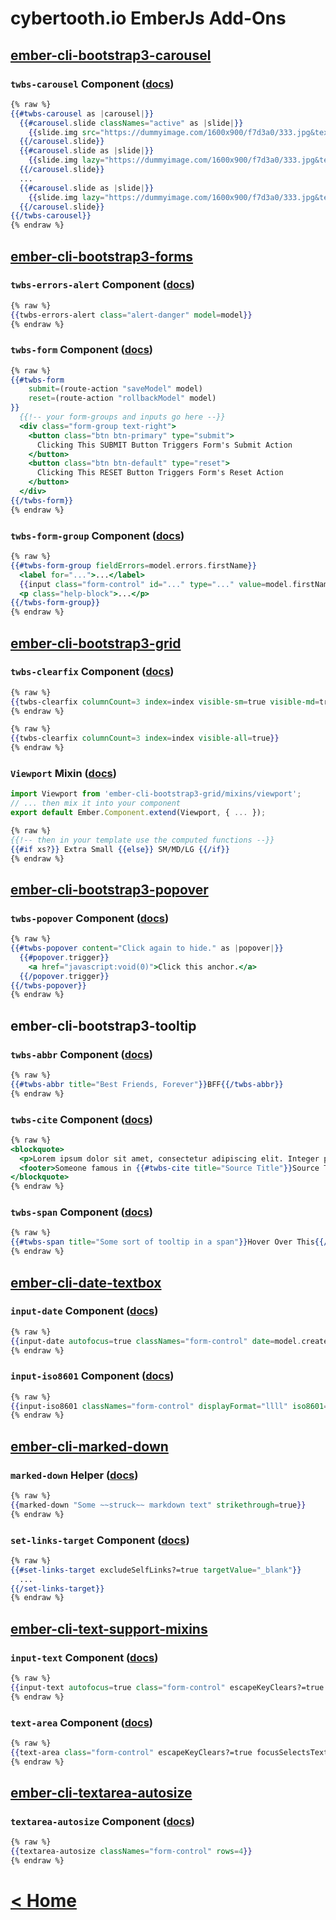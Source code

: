 # cybertooth.io EmberJs Add-Ons

## [ember-cli-bootstrap3-carousel](http://ember-cli-bootstrap3-carousel.cybertooth.io)

### `twbs-carousel` Component ([docs](https://github.com/cybertoothca/ember-cli-bootstrap3-carousel#components))

```hbs
{% raw %}
{{#twbs-carousel as |carousel|}}
  {{#carousel.slide classNames="active" as |slide|}}
    {{slide.img src="https://dummyimage.com/1600x900/f7d3a0/333.jpg&text=Slide+1" alt="A slide image."}}
  {{/carousel.slide}}
  {{#carousel.slide as |slide|}}
    {{slide.img lazy="https://dummyimage.com/1600x900/f7d3a0/333.jpg&text=Slide+2" alt="A slide image."}}
  {{/carousel.slide}}
  ...
  {{#carousel.slide as |slide|}}
    {{slide.img lazy="https://dummyimage.com/1600x900/f7d3a0/333.jpg&text=Slide+5" alt="A slide image."}}
  {{/carousel.slide}}
{{/twbs-carousel}}
{% endraw %}
```

## [ember-cli-bootstrap3-forms](http://ember-data-bootstrap3-forms.cybertooth.io/)

### `twbs-errors-alert` Component ([docs](https://github.com/cybertoothca/ember-data-bootstrap3-forms#twbs-errors-alert))

```hbs
{% raw %}
{{twbs-errors-alert class="alert-danger" model=model}}
{% endraw %}
```

### `twbs-form` Component ([docs](https://github.com/cybertoothca/ember-data-bootstrap3-forms#twbs-form))

```hbs
{% raw %}
{{#twbs-form
    submit=(route-action "saveModel" model)
    reset=(route-action "rollbackModel" model)
}}
  {{!-- your form-groups and inputs go here --}}
  <div class="form-group text-right">
    <button class="btn btn-primary" type="submit">
      Clicking This SUBMIT Button Triggers Form's Submit Action
    </button>
    <button class="btn btn-default" type="reset">
      Clicking This RESET Button Triggers Form's Reset Action
    </button>
  </div>
{{/twbs-form}}
{% endraw %}
```

### `twbs-form-group` Component ([docs](https://github.com/cybertoothca/ember-data-bootstrap3-forms#twbs-form-group))

```hbs
{% raw %}
{{#twbs-form-group fieldErrors=model.errors.firstName}}
  <label for="...">...</label>
  {{input class="form-control" id="..." type="..." value=model.firstName}}
  <p class="help-block">...</p>
{{/twbs-form-group}}
{% endraw %}
```

## [ember-cli-bootstrap3-grid](https://github.com/cybertoothca/ember-cli-bootstrap3-grid)

### `twbs-clearfix` Component ([docs](https://github.com/cybertoothca/ember-cli-bootstrap3-grid/blob/master/README.md#twbs-clearfix))

```hbs
{% raw %}
{{twbs-clearfix columnCount=3 index=index visible-sm=true visible-md=true visible-lg=true}}
{% endraw %}
```

```hbs
{% raw %}
{{twbs-clearfix columnCount=3 index=index visible-all=true}}
{% endraw %}
```

### `Viewport` Mixin ([docs](https://github.com/cybertoothca/ember-cli-bootstrap3-grid/blob/master/README.md#viewport))

```js
import Viewport from 'ember-cli-bootstrap3-grid/mixins/viewport';
// ... then mix it into your component
export default Ember.Component.extend(Viewport, { ... });
```

```hbs
{% raw %}
{{!-- then in your template use the computed functions --}}
{{#if xs?}} Extra Small {{else}} SM/MD/LG {{/if}}
{% endraw %}
```

## [ember-cli-bootstrap3-popover](http://ember-cli-bootstrap3-popover.cybertooth.io)

### `twbs-popover` Component ([docs](https://github.com/cybertoothca/ember-cli-bootstrap3-popover#twbs-popover))

```hbs
{% raw %}
{{#twbs-popover content="Click again to hide." as |popover|}}
  {{#popover.trigger}}
    <a href="javascript:void(0)">Click this anchor.</a>
  {{/popover.trigger}}
{{/twbs-popover}}
{% endraw %}
```

## ember-cli-bootstrap3-tooltip

### `twbs-abbr` Component ([docs](https://github.com/cybertoothca/ember-cli-bootstrap3-tooltip#twbs-abbr-titlesome-tooltip-value))

```hbs
{% raw %}
{{#twbs-abbr title="Best Friends, Forever"}}BFF{{/twbs-abbr}}
{% endraw %}
```

### `twbs-cite` Component ([docs](https://github.com/cybertoothca/ember-cli-bootstrap3-tooltip#twbs-cite-titlesome-tooltip-value))

```hbs
{% raw %}
<blockquote>
  <p>Lorem ipsum dolor sit amet, consectetur adipiscing elit. Integer posuere erat a ante.</p>
  <footer>Someone famous in {{#twbs-cite title="Source Title"}}Source Title{{/twbs-cite}}</footer>
</blockquote>
{% endraw %}
```

### `twbs-span` Component ([docs](https://github.com/cybertoothca/ember-cli-bootstrap3-tooltip#twbs-span-titlesome-tooltip-value))

```hbs
{% raw %}
{{#twbs-span title="Some sort of tooltip in a span"}}Hover Over This{{/twbs-span}}
{% endraw %}
```

## [ember-cli-date-textbox](http://ember-cli-date-textbox.cybertooth.io)

### `input-date` Component ([docs](https://github.com/cybertoothca/ember-cli-date-textbox#input-date))

```hbs
{% raw %}
{{input-date autofocus=true classNames="form-control" date=model.createdAt displayFormat="LLLL"}}
{% endraw %}
```

### `input-iso8601` Component ([docs](https://github.com/cybertoothca/ember-cli-date-textbox#input-iso8601))

```hbs
{% raw %}
{{input-iso8601 classNames="form-control" displayFormat="llll" iso8601="2017-07-01T00:00:00.000Z"}}
{% endraw %}
```

## [ember-cli-marked-down](https://github.com/cybertoothca/ember-cli-marked-down)

### `marked-down` Helper ([docs](https://github.com/cybertoothca/ember-cli-marked-down#marked-down-some-__markdown__-text))

```hbs
{% raw %}
{{marked-down "Some ~~struck~~ markdown text" strikethrough=true}}
{% endraw %}
```

### `set-links-target` Component ([docs](https://github.com/cybertoothca/ember-cli-marked-down#set-links-target))

```hbs
{% raw %}
{{#set-links-target excludeSelfLinks?=true targetValue="_blank"}}
  ...
{{/set-links-target}}
{% endraw %}
```

## [ember-cli-text-support-mixins](http://ember-cli-text-support-mixins.cybertooth.io)

### `input-text` Component ([docs](https://github.com/cybertoothca/ember-cli-text-support-mixins#input-text))

```hbs
{% raw %}
{{input-text autofocus=true class="form-control" escapeKeyClears?=true focusSelectsText?=true value=model.firstName}}
{% endraw %}
```

### `text-area` Component ([docs](https://github.com/cybertoothca/ember-cli-text-support-mixins#text-area))

```hbs
{% raw %}
{{text-area class="form-control" escapeKeyClears?=true focusSelectsText?=true ctrlEnterSubmitsForm?=true value=model.notes}}
{% endraw %}
```

## [ember-cli-textarea-autosize](http://ember-cli-textarea-autosize.cybertooth.io)

### `textarea-autosize` Component ([docs](https://github.com/cybertoothca/ember-cli-textarea-autosize#usage))

```hbs
{% raw %}
{{textarea-autosize classNames="form-control" rows=4}}
{% endraw %}
```

# [< Home](/)
